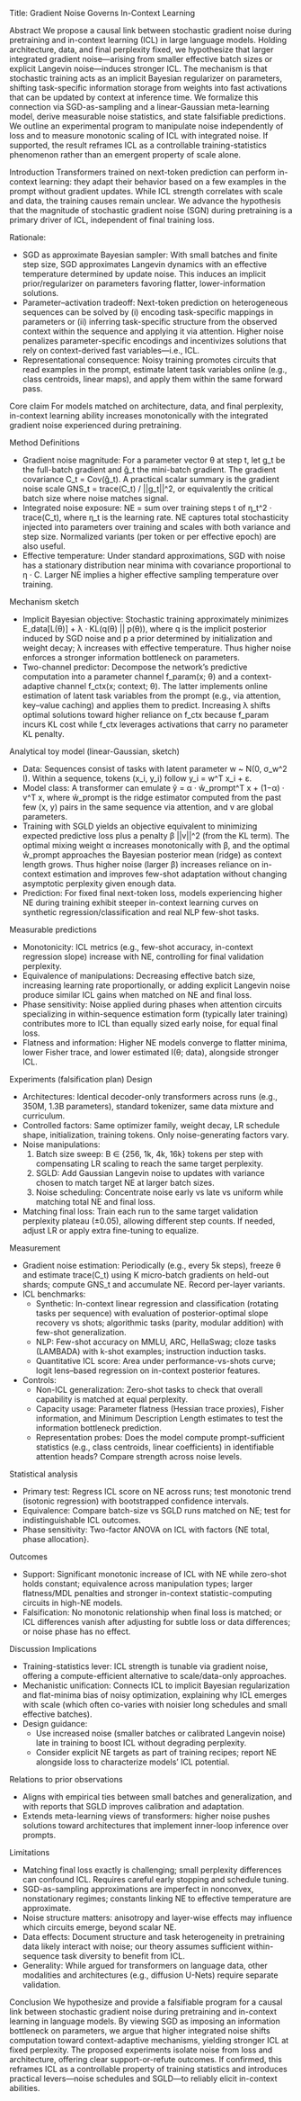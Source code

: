 Title: Gradient Noise Governs In-Context Learning

Abstract
We propose a causal link between stochastic gradient noise during pretraining and in-context learning (ICL) in large language models. Holding architecture, data, and final perplexity fixed, we hypothesize that larger integrated gradient noise—arising from smaller effective batch sizes or explicit Langevin noise—induces stronger ICL. The mechanism is that stochastic training acts as an implicit Bayesian regularizer on parameters, shifting task-specific information storage from weights into fast activations that can be updated by context at inference time. We formalize this connection via SGD-as-sampling and a linear-Gaussian meta-learning model, derive measurable noise statistics, and state falsifiable predictions. We outline an experimental program to manipulate noise independently of loss and to measure monotonic scaling of ICL with integrated noise. If supported, the result reframes ICL as a controllable training-statistics phenomenon rather than an emergent property of scale alone.

Introduction
Transformers trained on next-token prediction can perform in-context learning: they adapt their behavior based on a few examples in the prompt without gradient updates. While ICL strength correlates with scale and data, the training causes remain unclear. We advance the hypothesis that the magnitude of stochastic gradient noise (SGN) during pretraining is a primary driver of ICL, independent of final training loss.

Rationale:
- SGD as approximate Bayesian sampler: With small batches and finite step size, SGD approximates Langevin dynamics with an effective temperature determined by update noise. This induces an implicit prior/regularizer on parameters favoring flatter, lower-information solutions.
- Parameter–activation tradeoff: Next-token prediction on heterogeneous sequences can be solved by (i) encoding task-specific mappings in parameters or (ii) inferring task-specific structure from the observed context within the sequence and applying it via attention. Higher noise penalizes parameter-specific encodings and incentivizes solutions that rely on context-derived fast variables—i.e., ICL.
- Representational consequence: Noisy training promotes circuits that read examples in the prompt, estimate latent task variables online (e.g., class centroids, linear maps), and apply them within the same forward pass.

Core claim
For models matched on architecture, data, and final perplexity, in-context learning ability increases monotonically with the integrated gradient noise experienced during pretraining.

Method
Definitions
- Gradient noise magnitude: For a parameter vector θ at step t, let g_t be the full-batch gradient and ĝ_t the mini-batch gradient. The gradient covariance C_t = Cov(ĝ_t). A practical scalar summary is the gradient noise scale GNS_t = trace(C_t) / ||g_t||^2, or equivalently the critical batch size where noise matches signal.
- Integrated noise exposure: NE = sum over training steps t of η_t^2 · trace(C_t), where η_t is the learning rate. NE captures total stochasticity injected into parameters over training and scales with both variance and step size. Normalized variants (per token or per effective epoch) are also useful.
- Effective temperature: Under standard approximations, SGD with noise has a stationary distribution near minima with covariance proportional to η · C. Larger NE implies a higher effective sampling temperature over training.

Mechanism sketch
- Implicit Bayesian objective: Stochastic training approximately minimizes E_data[L(θ)] + λ · KL(q(θ) || p(θ)), where q is the implicit posterior induced by SGD noise and p a prior determined by initialization and weight decay; λ increases with effective temperature. Thus higher noise enforces a stronger information bottleneck on parameters.
- Two-channel predictor: Decompose the network’s predictive computation into a parameter channel f_param(x; θ) and a context-adaptive channel f_ctx(x; context; θ). The latter implements online estimation of latent task variables from the prompt (e.g., via attention, key–value caching) and applies them to predict. Increasing λ shifts optimal solutions toward higher reliance on f_ctx because f_param incurs KL cost while f_ctx leverages activations that carry no parameter KL penalty.

Analytical toy model (linear-Gaussian, sketch)
- Data: Sequences consist of tasks with latent parameter w ~ N(0, σ_w^2 I). Within a sequence, tokens (x_i, y_i) follow y_i = w^T x_i + ε.
- Model class: A transformer can emulate ŷ = α · ŵ_prompt^T x + (1−α) · v^T x, where ŵ_prompt is the ridge estimator computed from the past few (x, y) pairs in the same sequence via attention, and v are global parameters.
- Training with SGLD yields an objective equivalent to minimizing expected predictive loss plus a penalty β ||v||^2 (from the KL term). The optimal mixing weight α increases monotonically with β, and the optimal ŵ_prompt approaches the Bayesian posterior mean (ridge) as context length grows. Thus higher noise (larger β) increases reliance on in-context estimation and improves few-shot adaptation without changing asymptotic perplexity given enough data.
- Prediction: For fixed final next-token loss, models experiencing higher NE during training exhibit steeper in-context learning curves on synthetic regression/classification and real NLP few-shot tasks.

Measurable predictions
- Monotonicity: ICL metrics (e.g., few-shot accuracy, in-context regression slope) increase with NE, controlling for final validation perplexity.
- Equivalence of manipulations: Decreasing effective batch size, increasing learning rate proportionally, or adding explicit Langevin noise produce similar ICL gains when matched on NE and final loss.
- Phase sensitivity: Noise applied during phases when attention circuits specializing in within-sequence estimation form (typically later training) contributes more to ICL than equally sized early noise, for equal final loss.
- Flatness and information: Higher NE models converge to flatter minima, lower Fisher trace, and lower estimated I(θ; data), alongside stronger ICL.

Experiments (falsification plan)
Design
- Architectures: Identical decoder-only transformers across runs (e.g., 350M, 1.3B parameters), standard tokenizer, same data mixture and curriculum.
- Controlled factors: Same optimizer family, weight decay, LR schedule shape, initialization, training tokens. Only noise-generating factors vary.
- Noise manipulations:
  1) Batch size sweep: B ∈ {256, 1k, 4k, 16k} tokens per step with compensating LR scaling to reach the same target perplexity.
  2) SGLD: Add Gaussian Langevin noise to updates with variance chosen to match target NE at larger batch sizes.
  3) Noise scheduling: Concentrate noise early vs late vs uniform while matching total NE and final loss.
- Matching final loss: Train each run to the same target validation perplexity plateau (±0.05), allowing different step counts. If needed, adjust LR or apply extra fine-tuning to equalize.

Measurement
- Gradient noise estimation: Periodically (e.g., every 5k steps), freeze θ and estimate trace(C_t) using K micro-batch gradients on held-out shards; compute GNS_t and accumulate NE. Record per-layer variants.
- ICL benchmarks:
  - Synthetic: In-context linear regression and classification (rotating tasks per sequence) with evaluation of posterior-optimal slope recovery vs shots; algorithmic tasks (parity, modular addition) with few-shot generalization.
  - NLP: Few-shot accuracy on MMLU, ARC, HellaSwag; cloze tasks (LAMBADA) with k-shot examples; instruction induction tasks.
  - Quantitative ICL score: Area under performance-vs-shots curve; logit lens–based regression on in-context posterior features.
- Controls:
  - Non-ICL generalization: Zero-shot tasks to check that overall capability is matched at equal perplexity.
  - Capacity usage: Parameter flatness (Hessian trace proxies), Fisher information, and Minimum Description Length estimates to test the information bottleneck prediction.
  - Representation probes: Does the model compute prompt-sufficient statistics (e.g., class centroids, linear coefficients) in identifiable attention heads? Compare strength across noise levels.

Statistical analysis
- Primary test: Regress ICL score on NE across runs; test monotonic trend (isotonic regression) with bootstrapped confidence intervals.
- Equivalence: Compare batch-size vs SGLD runs matched on NE; test for indistinguishable ICL outcomes.
- Phase sensitivity: Two-factor ANOVA on ICL with factors {NE total, phase allocation}.

Outcomes
- Support: Significant monotonic increase of ICL with NE while zero-shot holds constant; equivalence across manipulation types; larger flatness/MDL penalties and stronger in-context statistic-computing circuits in high-NE models.
- Falsification: No monotonic relationship when final loss is matched; or ICL differences vanish after adjusting for subtle loss or data differences; or noise phase has no effect.

Discussion
Implications
- Training-statistics lever: ICL strength is tunable via gradient noise, offering a compute-efficient alternative to scale/data-only approaches.
- Mechanistic unification: Connects ICL to implicit Bayesian regularization and flat-minima bias of noisy optimization, explaining why ICL emerges with scale (which often co-varies with noisier long schedules and small effective batches).
- Design guidance:
  - Use increased noise (smaller batches or calibrated Langevin noise) late in training to boost ICL without degrading perplexity.
  - Consider explicit NE targets as part of training recipes; report NE alongside loss to characterize models’ ICL potential.

Relations to prior observations
- Aligns with empirical ties between small batches and generalization, and with reports that SGLD improves calibration and adaptation.
- Extends meta-learning views of transformers: higher noise pushes solutions toward architectures that implement inner-loop inference over prompts.

Limitations
- Matching final loss exactly is challenging; small perplexity differences can confound ICL. Requires careful early stopping and schedule tuning.
- SGD-as-sampling approximations are imperfect in nonconvex, nonstationary regimes; constants linking NE to effective temperature are approximate.
- Noise structure matters: anisotropy and layer-wise effects may influence which circuits emerge, beyond scalar NE.
- Data effects: Document structure and task heterogeneity in pretraining data likely interact with noise; our theory assumes sufficient within-sequence task diversity to benefit from ICL.
- Generality: While argued for transformers on language data, other modalities and architectures (e.g., diffusion U-Nets) require separate validation.

Conclusion
We hypothesize and provide a falsifiable program for a causal link between stochastic gradient noise during pretraining and in-context learning in language models. By viewing SGD as imposing an information bottleneck on parameters, we argue that higher integrated noise shifts computation toward context-adaptive mechanisms, yielding stronger ICL at fixed perplexity. The proposed experiments isolate noise from loss and architecture, offering clear support-or-refute outcomes. If confirmed, this reframes ICL as a controllable property of training statistics and introduces practical levers—noise schedules and SGLD—to reliably elicit in-context abilities.
